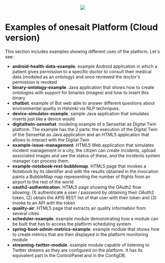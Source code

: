 <p align="center">
  <a src='https://www.onesaitplatform.com/'>
    <img src='http://github.com/onesaitplatform/onesaitplatform-cloud/resources/images/onesait-platform-logo.png'/>
  </a>
</p>

# Examples of onesait Platform (Cloud version)

This section includes examples showing different uses of the platform.
Let´s see:

* **android-health-data-example**: example Android application in which a patient gives permission to a specific doctor to consult their medical data (modeled as an ontology) and once reviewed the doctor's permission is revoked
* **binary-ontology-example**. Java application that shows how to create ontologies with support for binaries (images) and how to insert this binary
* **chatbot**. example of Bot web able to answer different questions about environmental quality in Helsinki via NLP techniques.
* **device-simulator-example**. sample Java application that simulates inserts just like a device would
* **digitaltwin-sensehat**. modeling example of a SenseHat as Digital Twin platform. The example has the 2 parts: the execution of the Digital Twin of the SenseHat as Java application and an HTML5 application that allows to interact with the Digital Twin
* **example-issue-management**. HTML5 Web application that simulates incident management in a city, the citizen can create incidents, upload associated images and see the status of these, and the incidents system manager can process them.
* **example-notebook-rest-bubblemap**. HTML5 page that invokes a Notebook by its identifier and with the results obtained in the invocation paints a BubbleMap map representing the number of flights from an airport to the rest of the world
* **oauth2-authentication**. HTML5 page showing the OAuth2 flow allowing: (1) authenticate a user / password by obtaining their OAuth2 token, (2) obtain the APIS REST list of that user with their token and (3) invoke to an API with the token
* **quality-air**. HTML5 page that extracts air quality information from several cities
* **scheduler-example**. example module demonstrating how a module can be built that has to access the platform scheduling system
* **spring-boot-admin-metrics-example**. example module that shows how to create metrics that are then displayed in the platform monitoring module
* **streaming-twitter-module**. example module capable of listening to Twitter streams as they are configured on the platform. It has its equivalent part in the ControlPanel and in the ConfigDB.

